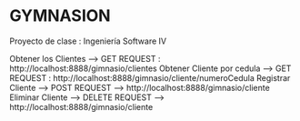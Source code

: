 # GYMNASION
Proyecto de clase : Ingeniería Software IV

Obtener los Clientes -->  GET REQUEST : http://localhost:8888/gimnasio/clientes
Obtener Cliente por cedula  -->  GET REQUEST : http://localhost:8888/gimnasio/cliente/numeroCedula
Registrar Cliente --> POST REQUEST --> http://localhost:8888/gimnasio/cliente
Eliminar Cliente --> DELETE REQUEST --> http://localhost:8888/gimnasio/cliente



